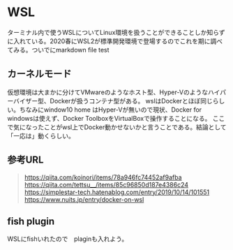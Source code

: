 # WSL

ターミナル内で使うWSLについてLinux環境を扱うことができることしか知らずに入れている。2020春にWSL2が標準開発環境で登場するのでこれを期に調べてみる。ついでにmarkdown file test
## カーネルモード

仮想環境は大まかに分けてVMwareのようなホスト型、Hyper-Vのようなハイパーバイザー型、Dockerが扱うコンテナ型がある。
wslはDockerとほぼ同じらしい。ちなみにwindow10 home はHyper-Vが無いので現状、Docker for windowsは使えず、Docker ToolboxをVirtualBoxで操作することになる。
ここで気になったことがwsl上でDocker動かせないかと言うことである。結論として「一応は」動くらしい。
## 参考URL
><https://qiita.com/koinori/items/78a946fc74452af9afba>
<https://qiita.com/tettsu__/items/85c96850d187e4386c24>
<https://simplestar-tech.hatenablog.com/entry/2019/10/14/101551>
<https://www.nuits.jp/entry/docker-on-wsl>

## fish plugin
WSLにfishいれたので　plaginも入れよう。